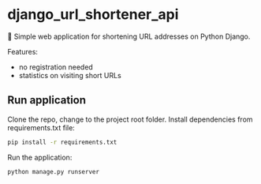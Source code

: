# django_url_shortener_api
:link: Simple web application for shortening URL addresses on Python Django.

Features:
- no registration needed
- statistics on visiting short URLs

## Run application
Clone the repo, change to the project root folder. Install dependencies from requirements.txt file:

```bash
pip install -r requirements.txt
```
Run the application:
```bash
python manage.py runserver
```
